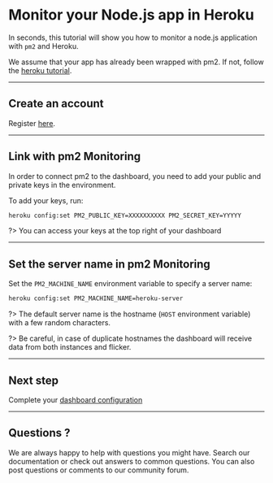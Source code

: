 # Monitor your Node.js app in Heroku

In seconds, this tutorial will show you how to monitor a node.js application with `pm2` and Heroku.

We assume that your app has already been wrapped with pm2. If not, follow the [heroku tutorial](/runtime/integration/heroku.md).

---

## Create an account

Register [here](https://app.keymetrics.io/api/oauth/register).

---

## Link with pm2 Monitoring

In order to connect pm2 to the dashboard, you need to add your public and private keys in the environment.

To add your keys, run:

```bash
heroku config:set PM2_PUBLIC_KEY=XXXXXXXXXX PM2_SECRET_KEY=YYYYY
```

?> You can access your keys at the top right of your dashboard

---

## Set the server name in pm2 Monitoring

Set the `PM2_MACHINE_NAME` environment variable to specify a server name:

```bash
heroku config:set PM2_MACHINE_NAME=heroku-server
```

?> The default server name is the hostname (`HOST` environment variable) with a few random characters.

?> Be careful, in case of duplicate hostnames the dashboard will receive data from both instances and flicker.

---

## Next step

Complete your [dashboard configuration](/monitoring/guide/configuration.md)

---

## Questions ?

We are always happy to help with questions you might have. Search our documentation or check out answers to common questions. You can also post questions or comments to our community forum.